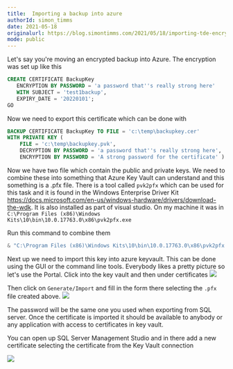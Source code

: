 ```yaml
---
title:  Importing a backup into azure 
authorId: simon_timms
date: 2021-05-18
originalurl: https://blog.simontimms.com/2021/05/18/importing-tde-encrypted-backup
mode: public
---
```




Let's say you're moving an encrypted backup into Azure. The encryption was set up like this 

```SQL
CREATE CERTIFICATE BackupKey   
   ENCRYPTION BY PASSWORD = 'a password that''s really strong here'  
   WITH SUBJECT = 'test1backup',   
   EXPIRY_DATE = '20220101';  
GO  
```

Now we need to export this certificate which can be done with 

```sql
BACKUP CERTIFICATE BackupKey TO FILE = 'c:\temp\backupkey.cer'
WITH PRIVATE KEY (
	FILE = 'c:\temp\backupkey.pvk',
	DECRYPTION BY PASSWORD = 'a password that''s really strong here',
	ENCRYPTION BY PASSWORD = 'A strong password for the certificate' )
```

Now we have two file which contain the public and private keys. We need to combine these into something that Azure Key Vault can understand and this something is a .pfx file. There is a tool called `pvk2pfx` which can be used for this task and it is found in the Windows Enterprise Driver Kit https://docs.microsoft.com/en-us/windows-hardware/drivers/download-the-wdk. It is also installed as part of visual studio. On my machine it was in `C:\Program Files (x86)\Windows Kits\10\bin\10.0.17763.0\x86\pvk2pfx.exe`

Run this command to combine them

```powershell
& "C:\Program Files (x86)\Windows Kits\10\bin\10.0.17763.0\x86\pvk2pfx.exe" -pvk C:\temp\backupkey.pvk -pi 'A strong password for the certificate' -spc C:\temp\backupkey.cer -pfx c:\temp\backupkey.pfx
```

Next up we need to import this key into azure keyvault. This can be done using the GUI or the command line tools. Everybody likes a pretty picture so let's use the Portal. Click into the key vault and then under certificates
![](/images/2021-05-18-importing-tde-encrypted-backup.md/2021-05-18-14-00-09.png)

Then click on `Generate/Import` and fill in the form there selecting the `.pfx` file created above.
![](/images/2021-05-18-importing-tde-encrypted-backup.md/2021-05-18-14-00-09.png)

The password will be the same one you used when exporting from SQL server. Once the certificate is imported it should be available to anybody or any application with access to certificates in key vault.

You can open up SQL Server Management Studio and in there add a new certificate selecting the certificate from the Key Vault connection

![](/images/2021-05-18-importing-tde-encrypted-backup.md/2021-05-18-14-00-09.png)